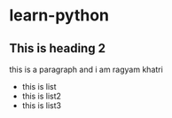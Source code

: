 # learn-python
## This is heading 2 

this is a paragraph and i am ragyam khatri

- this is list
- this is list2
- this is list3
